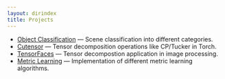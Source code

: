 ```yaml
---
layout: dirindex
title: Projects
---
```


- [Object Classification](https://github.com/rsms/fb-mac-messenger) — Scene classification into different categories.
- [Cutensor](https://github.com/kulinseth/cutensor) — Tensor decomposition operations like CP/Tucker in Torch.
- [TensorFaces](https://github.com/kulinseth/TensorFaces) — Tensor decompostion application in image processing.
- [Metric Learning](https://github.com/kulinseth/metric-learning) — Implementation of different metric learning algorithms.
